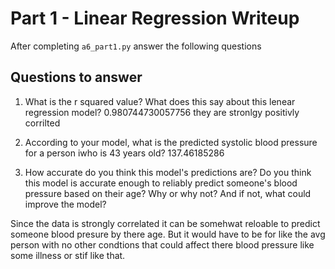 # Part 1 - Linear Regression Writeup

After completing `a6_part1.py` answer the following questions

## Questions to answer

1. What is the r squared value?  What does this say about this lenear regression model?
0.980744730057756 they are stronlgy positivly corrilted


2. According to your model, what is the predicted systolic blood pressure for a person iwho is 43 years old?
137.46185286


3. How accurate do you think this model's predictions are?  Do you think this model is accurate enough to reliably predict someone's blood pressure based on their age?  Why or why not?  And if not, what could improve the model?

Since the data is strongly correlated it can be somehwat reloable to predict someone blood presure by there age. But it would have to be for like the avg person with no other condtions that could affect there blood pressure like some illness or stif like that.